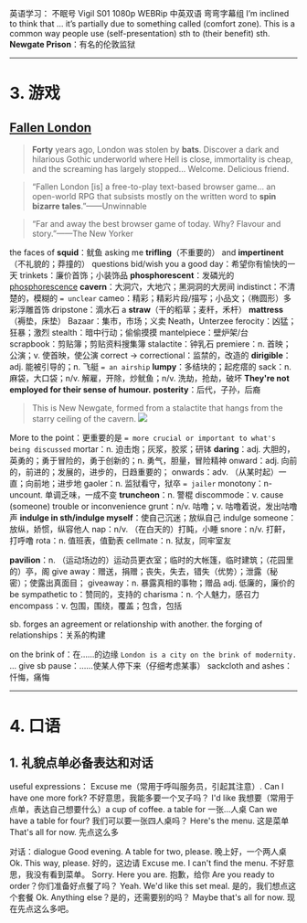 英语学习：
不眠号 Vigil S01 1080p WEBRip 中英双语 弯弯字幕组
I’m inclined to think that …
it’s partially due to something called (comfort zone).
This is a common way people use (self-presentation) sth to (their benefit) sth.
**Newgate Prison**：有名的伦敦监狱

---
# 3. 游戏
## [Fallen London](https://www.fallenlondon.com/) 
> **Forty** years ago, London was stolen by **bats**.
Discover a dark and hilarious Gothic underworld where Hell is close, immortality is cheap, and the screaming has largely stopped…
Welcome. Delicious friend.

> “Fallen London [is] a free-to-play text-based browser game… an open-world RPG that subsists mostly on the written word to **spin bizarre tales**.”——Unwinnable

> “Far and away the best browser game of today. Why? Flavour and story.”——The New Yorker

the faces of **squid**：鱿鱼
asking me **trifling**（不重要的） and **impertinent**（不礼貌的；莽撞的） questions
bid/wish you a good day：希望你有愉快的一天
trinkets：廉价首饰；小装饰品
**phosphorescent**：发磷光的 [phosphorescence](https://en.wikipedia.org/wiki/Phosphorescence)
**cavern**：大洞穴，大地穴；黑洞洞的大房间
indistinct：不清楚的，模糊的 `= unclear`
cameo：精彩；精彩片段/描写；小品文；（椭圆形）多彩浮雕首饰
dripstone：滴水石
a **straw**（干的稻草；麦秆，禾杆） **mattress**（褥垫，床垫）
Bazaar：集市，市场；义卖
Neath，Unterzee
ferocity：凶猛；狂暴；激烈
stealth：暗中行动；偷偷摸摸
mantelpiece：壁炉架/台
scrapbook：剪贴簿；剪贴资料搜集簿
stalactite：钟乳石
premiere：n. 首映；公演；v. 使首映，使公演
correct -> correctional：监禁的，改造的
**dirigible**：adj. 能被引导的；n. 飞艇 `= an airship`
**lumpy**：多结块的；起疙瘩的
sack：n. 麻袋，大口袋；n/v. 解雇，开除，炒鱿鱼；n/v. 洗劫，抢劫，破坏
**They're not employed for their sense of humour.**
**posterity**：后代，子孙，后裔
> This is New Newgate, formed from a stalactite that hangs from the starry ceiling of the cavern. 
![](https://img-blog.csdnimg.cn/img_convert/526612d11099b0833252b21514edbba4.png)

More to the point：更重要的是 `= more crucial or important to what's being discussed`
mortar：n. 迫击炮；灰浆，胶浆；研钵
**daring**：adj. 大胆的，英勇的；勇于冒险的，勇于创新的；n. 勇气，胆量，冒险精神
onward：adj. 向前的，前进的；发展的，进步的，日趋重要的；
onwards：adv. （从某时起）一直；向前地；进步地
gaoler：n. 监狱看守，狱卒 `= jailer` 
monotony：n-uncount. 单调乏味，一成不变
**truncheon**：n. 警棍
discommode：v. cause (someone) trouble or inconvenience
grunt：n/v. 咕噜；v. 咕噜着说，发出咕噜声
**indulge in sth/indulge myself**：使自己沉迷；放纵自己 indulge someone：放纵，娇惯，纵容他人
nap：n/v. （在白天的）打盹，小睡
snore：n/v. 打鼾，打呼噜
rota：n. 值班表，值勤表
cellmate：n. 狱友，同牢室友

**pavilion**：n. （运动场边的）运动员更衣室；临时的大帐篷，临时建筑；（花园里的）亭，阁
give away：赠送，捐赠；丧失，失去，错失（优势）；泄露（秘密）；使露出真面目；
giveaway：n. 暴露真相的事物；赠品 adj. 低廉的，廉价的
be sympathetic to：赞同的，支持的
charisma：n. 个人魅力，感召力
encompass：v. 包围，围绕，覆盖；包含，包括

sb. forges an agreement or relationship with another. 
the forging of relationships：关系的构建

on the brink of：在……的边缘  `London is a city on the brink of modernity.` 
... give sb pause：……使某人停下来（仔细考虑某事）
sackcloth and ashes：忏悔，痛悔

---
# 4. 口语
## 1. 礼貌点单必备表达和对话
useful expressions：
Excuse me（常用于呼叫服务员，引起其注意）. Can I have one more fork? 不好意思，我能多要一个叉子吗？
I'd like 我想要（常用于点单，表达自己想要什么）a cup of coffee.
a table for 一张...人桌
Can we have a table for four? 我们可以要一张四人桌吗？
Here's the menu. 这是菜单
That's all for now. 先点这么多

对话：dialogue
Good evening. A table for two, please. 晚上好，一个两人桌
Ok. This way, please. 好的，这边请
Excuse me. I can't find the menu. 不好意思，我没有看到菜单。
Sorry. Here you are. 抱歉，给你
Are you ready to order？你们准备好点餐了吗？
Yeah. We'd like this set meal. 是的，我们想点这个套餐
Ok. Anything else？是的，还需要别的吗？
Maybe that's all for now. 现在先点这么多吧。

